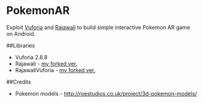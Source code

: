 PokemonAR
=========
Exploit [Vuforia](https://developer.vuforia.com/) and [Rajawali](https://github.com/MasDennis/Rajawali) to build simple interactive Pokemon AR game on Android.

##Libraries
- Vuforia 2.8.8
- Rajawali - [my forked ver.](https://github.com/sh1r0/Rajawali)
- RajawaliVuforia - [my forked ver.](https://github.com/sh1r0/RajawaliVuforia)

##Credits
- Pokemon models - http://roestudios.co.uk/project/3d-pokemon-models/
